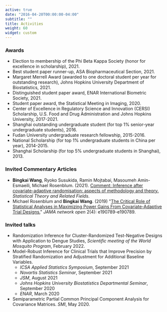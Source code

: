 ```yaml
---
active: true
date: "2016-04-20T00:00:00-04:00"
subtitle: ""
title: Activities
weight: 60
widget: custom
---
```


### Awards
-	Election to membership of the Phi Beta Kappa Society (honor for excellence in scholarship), 2021.
-	Best student paper runner-up, ASA Biopharmaceutical Section, 2021.
-	Margaret Merrell Award (awarded to one doctoral student per year for outstanding research), Johns Hopkins University Department of Biostatistics, 2021.
-	Distinguished student paper award, ENAR International Biometric Society, 2021.
-	Student paper award, the Statistical Meeting in Imaging, 2020.
-	Center of Excellence in Regulatory Science and Innovation (CERSI) Scholarship, U.S. Food and Drug Administration and Johns Hopkins University, 2017-2021.
-	Shanghai outstanding undergraduate student (for top 1% senior-year undergraduate students), 2016.
-	Fudan University undergraduate research fellowship, 2015-2016.
-	National Scholarship (for top 1% undergraduate students in China per year), 2014-2015.
-	Shanghai Scholarship (for top 5% undergraduate students in Shanghai), 2013.


### Invited Commentary Articles
- **Bingkai Wang**, Ryoko Susukida, Ramin Mojtabai, Masoumeh Amin-Esmaeili, Michael Rosenblum. (2021).  [Comment: Inference after covariate-adaptive randomisation: aspects of methodology and theory.](https://doi.org/10.1080/24754269.2021.1905591) *Statistical Theory and Related Fields*.
- Michael Rosenblum and **Bingkai Wang**. (2019) "[The Critical Role of Statistical Analyses in Maximizing Power Gains From Covariate-Adaptive Trial Designs.](https://jamanetwork.com/journals/jamanetworkopen/article-abstract/2730462)" *JAMA network open* 2(4): e190789-e190789.

### Invited talks
- Randomization Inference for Cluster-Randomized Test-Negative Designs with Application to Dengue Studies, *Scientific meeting of the World Mosquito Program*, February 2022.
- Model-Robust Inference for Clinical Trials that Improve Precision by Stratified Randomization and Adjustment for Additional Baseline Variables.
  - *ICSA Applied Statistics Symposium*, September 2021
  - *Novartis Statistics Seminar*, September 2021
  - *JSM*, August 2021 
  - *Johns Hopkins University Biostatistics Departmental Seminar*, September 2020
  - *ENAR*, March 2020 
- Semiparametric Partial Common Principal Component Analysis for Covariance Matrices. *SMI*, May 2020.





